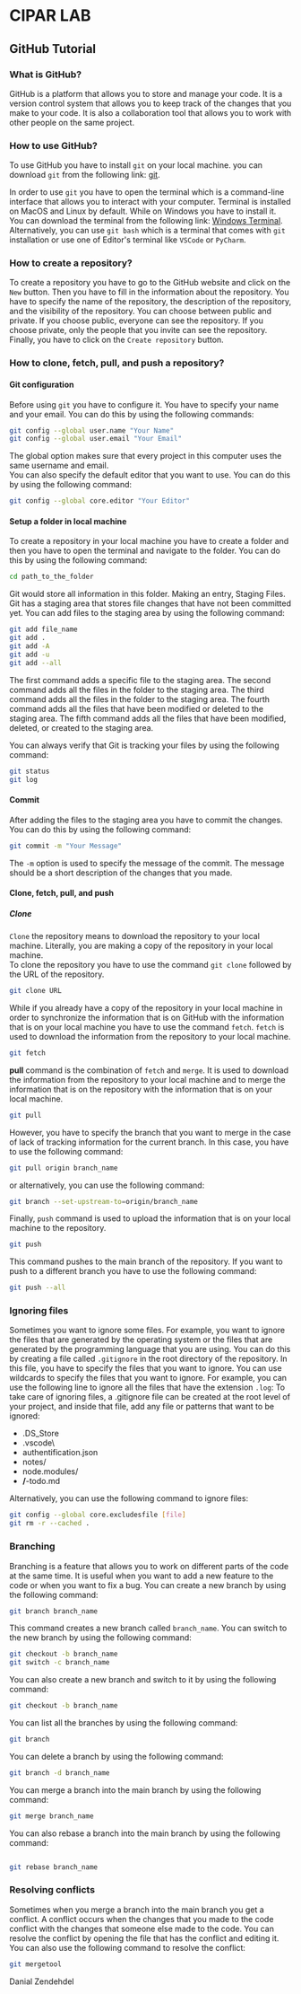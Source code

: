# CIPAR LAB

## GitHub Tutorial 

### What is GitHub? 
GitHub is a platform that allows you to store and manage your code. It is a version control system that allows you to keep track of the changes that you make to your code. It is also a collaboration tool that allows you to work with other people on the same project.

### How to use GitHub? 
To use GitHub you have to install `git` on your local machine. you can download `git` from the following link: [git](https://git-scm.com/downloads).

In order to use `git` you have to open the terminal which is a command-line interface that allows you to interact with your computer. Terminal is installed on MacOS and Linux by default. While on Windows you have to install it. You can download the terminal from the following link: [Windows Terminal](https://www.microsoft.com/en-us/p/windows-terminal/9n0dx20hk701?activetab=pivot:overviewtab).
Alternatively, you can use `git bash` which is a terminal that comes with `git` installation or use one of Editor's terminal like `VSCode` or `PyCharm`.

### How to create a repository? 
To create a repository you have to go to the GitHub website and click on the `New` button. Then you have to fill in the information about the repository. You have to specify the name of the repository, the description of the repository, and the visibility of the repository. You can choose between public and private. If you choose public, everyone can see the repository. If you choose private, only the people that you invite can see the repository. Finally, you have to click on the `Create repository` button.

### How to clone, fetch, pull, and push a repository?

#### Git configuration
Before using `git` you have to configure it. You have to specify your name and your email. You can do this by using the following commands:
```bash 
git config --global user.name "Your Name"
git config --global user.email "Your Email"
```
The global option makes sure that every project in this computer uses the same username and email.  
You can also specify the default editor that you want to use. You can do this by using the following command:
```bash     
git config --global core.editor "Your Editor"
```
#### Setup a folder in local machine
To create a repository in your local machine you have to create a folder and then you have to open the terminal and navigate to the folder. You can do this by using the following command:
```bash
cd path_to_the_folder
```
Git would store all information in this folder. Making an entry, Staging Files. 
Git has a staging area that stores file changes that have not been committed yet. You can add files to the staging area by using the following command:
```bash
git add file_name
git add .
git add -A
git add -u
git add --all 
``` 
The first command adds a specific file to the staging area. The second command adds all the files in the folder to the staging area. The third command adds all the files in the folder to the staging area. The fourth command adds all the files that have been modified or deleted to the staging area. The fifth command adds all the files that have been modified, deleted, or created to the staging area.

You can always verify that Git is tracking your files by using the following command:
```bash
git status
git log 
```

#### Commit
After adding the files to the staging area you have to commit the changes. You can do this by using the following command:
```bash
git commit -m "Your Message"
```
The `-m` option is used to specify the message of the commit. The message should be a short description of the changes that you made.


#### Clone, fetch, pull, and push
##### Clone
`Clone` the repository means to download the repository to your local machine. Literally, you are making a copy of the repository in your local machine.  
To clone the repository you have to use the command `git clone` followed by the URL of the repository. 
```bash
git clone URL
```

While if you already have a copy of the repository in your local machine in order to synchronize the information that is on GitHub with the information that is on your local machine you have to use the
command `fetch`. `fetch` is used to download the information from the repository to your local machine.
```bash
git fetch
```

**pull** command is the combination of `fetch` and `merge`. It is used to download the information from the repository to your local machine and to merge the information that is on the repository with the information that is on your local machine.
```bash
git pull
```
However, you have to specify the branch that you want to merge in the case of lack of tracking information for the current branch. In this case, you have to use the following command:
```bash 
git pull origin branch_name
```
or alternatively, you can use the following command:
```bash
git branch --set-upstream-to=origin/branch_name
```

Finally, `push` command is used to upload the information that is on your local machine to the repository. 
```bash
git push
```
This command pushes to the main branch of the repository. If you want to push to a different branch you have to use the following command:
```bash
git push --all
```



### Ignoring files
Sometimes you want to ignore some files. For example, you want to ignore the files that are generated by the operating system or the files that are generated by the programming language that you are using. You can do this by creating a file called `.gitignore` in the root directory of the repository. In this file, you have to specify the files that you want to ignore. You can use wildcards to specify the files that you want to ignore. For example, you can use the following line to ignore all the files that have the extension `.log`:
To take care of ignoring files, a .gitignore file can be created at the root level
of your project, and inside that file, add any file or patterns that want to be
ignored:
   - .DS_Store
   - .vscode\
   - authentification.json
   - notes/
   - node.modules/
   - **/**-todo.md

Alternatively, you can use the following command to ignore files:
```bash
git config --global core.excludesfile [file]
git rm -r --cached . 
```

### Branching
Branching is a feature that allows you to work on different parts of the code at the same time. It is useful when you want to add a new feature to the code or when you want to fix a bug. You can create a new branch by using the following command:
```bash
git branch branch_name
```
This command creates a new branch called `branch_name`. You can switch to the new branch by using the following command:
```bash
git checkout -b branch_name
git switch -c branch_name
```
You can also create a new branch and switch to it by using the following command:
```bash
git checkout -b branch_name
```
You can list all the branches by using the following command:
```bash
git branch
```
You can delete a branch by using the following command:
```bash
git branch -d branch_name
```
You can merge a branch into the main branch by using the following command:
```bash
git merge branch_name
```
You can also rebase a branch into the main branch by using the following command:
```bash

git rebase branch_name
```
### Resolving conflicts
Sometimes when you merge a branch into the main branch you get a conflict. A conflict occurs when the changes that you made to the code conflict with the changes that someone else made to the code. You can resolve the conflict by opening the file that has the conflict and editing it. You can also use the following command to resolve the conflict:
```bash
git mergetool
```
    
    

Danial Zendehdel 
